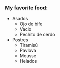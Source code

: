 ### My favorite food:
* Asados
  * Ojo de bife
  * Vacio
  * Pechito de cerdo
* Postres
  * Tiramisú
  * Pavlova
  * Mousse
  * Helados
